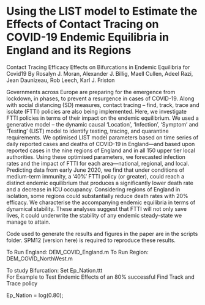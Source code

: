 #  Using the LIST model to Estimate the Effects of Contact Tracing on COVID-19 Endemic Equilibria in England and its Regions
Contact Tracing Efficacy Effects on Bifurcations in Endemic Equilibria for Covid19
By Rosalyn J. Moran, Alexander J. Billig, Maell Cullen, Adeel Razi, Jean Daunizeau, Rob Leech, Karl J. Friston

Governments across Europe are preparing for the emergence from lockdown, in phases, to prevent a resurgence in cases of COVID-19. Along with social distancing (SD) measures, contact tracing – find, track, trace and isolate (FTTI) policies are also being implemented. Here, we investigate FTTI policies in terms of their impact on the endemic equilibrium. We used a generative model – the dynamic causal ‘Location’, ‘Infection’, ‘Symptom’ and ‘Testing’ (LIST) model to identify testing, tracing, and quarantine requirements. We optimised LIST model parameters based on time series of daily reported cases and deaths of COVID-19 in England—and based upon reported cases in the nine regions of England and in all 150 upper tier local authorities. Using these optimised parameters, we forecasted infection rates and the impact of FTTI for each area—national, regional, and local. Predicting data from early June 2020, we find that under conditions of medium-term immunity, a ‘40%’ FTTI policy (or greater), could reach a distinct endemic equilibrium that produces a significantly lower death rate and a decrease in ICU occupancy. Considering regions of England in isolation, some regions could substantially reduce death rates with 20% efficacy. We characterise the accompanying endemic equilibria in terms of dynamical stability. These analyses suggest that FTTI will not only save lives, it could underwrite the stability of any endemic steady-state we manage to attain.



Code used to generate the results and figures in the paper are in the scripts folder.
SPM12 (version here) is required to reproduce these results. 

To Run England: DEM_COVID_England.m
To Run Region:  DEM_COVID_NorthWest.m

To study Bifurcation: Set Ep_Nation.ttt      
For Example to Test Endemic Effects of an 80% successful Find Track and Trace policy

Ep_Nation =  log(0.80); 

